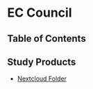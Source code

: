 # EC Council

## Table of Contents

## Study Products
- [Nextcloud Folder](https://nextcloud.commsnet.org/index.php/s/xzYqKLxyQXyfkmz)